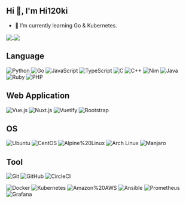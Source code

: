 ## Hi 👋, I'm Hi120ki

- 🌱 I’m currently learning Go & Kubernetes.

<a href="https://github.com/anuraghazra/github-readme-stats">
  <img align="center" src="https://github-readme-stats.vercel.app/api/top-langs/?username=hi120ki&theme=dark" />
</a>
<a href="https://github.com/anuraghazra/github-readme-stats">
  <img align="center" src="https://github-readme-stats.vercel.app/api?username=hi120ki&show_icons=true&theme=dark" />
</a>

## Language

![Python](https://img.shields.io/badge/-Python-black?logo=Python)
![Go](https://img.shields.io/badge/-Go-black?logo=Go)
![JavaScript](https://img.shields.io/badge/-JavaScript-black?logo=JavaScript)
![TypeScript](https://img.shields.io/badge/-TypeScript-black?logo=TypeScript)
![C](https://img.shields.io/badge/-C-black?logo=C)
![C++](https://img.shields.io/badge/-C++-black?logo=C%2B%2B)
![Nim](https://img.shields.io/badge/-Nim-black?logo=Nim)
![Java](https://img.shields.io/badge/-Java-black?logo=Java)
![Ruby](https://img.shields.io/badge/-Ruby-black?logo=Ruby)
![PHP](https://img.shields.io/badge/-PHP-black?logo=PHP)

## Web Application

![Vue.js](https://img.shields.io/badge/-Vue.js-black?logo=Vue.js)
![Nuxt.js](https://img.shields.io/badge/-Nuxt.js-black?logo=Nuxt.js)
![Vuetify](https://img.shields.io/badge/-Vuetify-black?logo=Vuetify)
![Bootstrap](https://img.shields.io/badge/-Bootstrap-black?logo=bootstrap)

## OS

![Ubuntu](https://img.shields.io/badge/-Ubuntu-black?logo=Ubuntu)
![CentOS](https://img.shields.io/badge/-CentOS-black?logo=CentOS)
![Alpine%20Linux](https://img.shields.io/badge/-Alpine%20Linux-black?logo=Alpine%20Linux)
![Arch Linux](https://img.shields.io/badge/-Arch%20Linux-black?logo=Arch%20Linux)
![Manjaro](https://img.shields.io/badge/-Manjaro-black?logo=Manjaro)

## Tool

![Git](https://img.shields.io/badge/-Git-black?logo=Git)
![GitHub](https://img.shields.io/badge/-GitHub-black?logo=GitHub)
![CircleCI](https://img.shields.io/badge/-CircleCI-black?logo=CircleCI)

![Docker](https://img.shields.io/badge/-Docker-black?logo=Docker)
![Kubernetes](https://img.shields.io/badge/-Kubernetes-black?logo=Kubernetes)
![Amazon%20AWS](https://img.shields.io/badge/Amazon%20AWS-black?logo=Amazon%20AWS)
![Ansible](https://img.shields.io/badge/-Ansible-black?logo=Ansible)
![Prometheus](https://img.shields.io/badge/-Prometheus-black?logo=Prometheus)
![Grafana](https://img.shields.io/badge/-Grafana-black?logo=Grafana)
